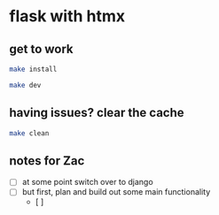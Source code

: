 # flask with htmx

## get to work

```bash
make install
```

```bash
make dev
```

## having issues? clear the cache

```bash
make clean
```

## notes for Zac

- [ ] at some point switch over to django
- [ ] but first, plan and build out some main functionality
  - [ ]
